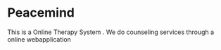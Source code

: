 # Peacemind
This is a Online Therapy System . We do counseling services through a online webapplication
